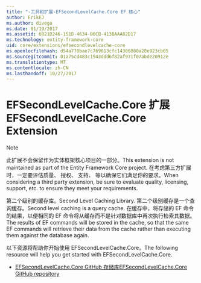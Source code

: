 ```yaml
---
title: "-工具和扩展-EFSecondLevelCache.Core EF 核心"
author: ErikEJ
ms.author: divega
ms.date: 01/19/2017
ms.assetid: 6021D246-151D-4634-B0CB-413BAAA82D17
ms.technology: entity-framework-core
uid: core/extensions/efsecondlevelcache-core
ms.openlocfilehash: d54a770bae7c769613cfc14306880a28e923cb05
ms.sourcegitcommit: 01a75cd483c1943ddd6f82af971f07abde20912e
ms.translationtype: MT
ms.contentlocale: zh-CN
ms.lasthandoff: 10/27/2017
---
```

# <a name="efsecondlevelcachecore-extension"></a><span data-ttu-id="54200-102">EFSecondLevelCache.Core 扩展</span><span class="sxs-lookup"><span data-stu-id="54200-102">EFSecondLevelCache.Core Extension</span></span>

> [!NOTE]  
> <span data-ttu-id="54200-103">此扩展不会保留作为实体框架核心项目的一部分。</span><span class="sxs-lookup"><span data-stu-id="54200-103">This extension is not maintained as part of the Entity Framework Core project.</span></span> <span data-ttu-id="54200-104">在考虑第三方扩展时，一定要评估质量、 授权、 支持、 等以确保它们满足你的要求。</span><span class="sxs-lookup"><span data-stu-id="54200-104">When considering a third party extension, be sure to evaluate quality, licensing, support, etc. to ensure they meet your requirements.</span></span>

<span data-ttu-id="54200-105">第二个级别的缓存库。</span><span class="sxs-lookup"><span data-stu-id="54200-105">Second Level Caching Library.</span></span> <span data-ttu-id="54200-106">第二个级别缓存是一个查询缓存。</span><span class="sxs-lookup"><span data-stu-id="54200-106">Second level caching is a query cache.</span></span> <span data-ttu-id="54200-107">在缓存中，将存储的 EF 命令的结果，以便相同的 EF 命令将从缓存而不是针对数据库中再次执行检索其数据。</span><span class="sxs-lookup"><span data-stu-id="54200-107">The results of EF commands will be stored in the cache, so that the same EF commands will retrieve their data from the cache rather than executing them against the database again.</span></span>

<span data-ttu-id="54200-108">以下资源将帮助你开始使用 EFSecondLevelCache.Core。</span><span class="sxs-lookup"><span data-stu-id="54200-108">The following resource will help you get started with EFSecondLevelCache.Core.</span></span>
* [<span data-ttu-id="54200-109">EFSecondLevelCache.Core GitHub 存储库</span><span class="sxs-lookup"><span data-stu-id="54200-109">EFSecondLevelCache.Core GitHub repository</span></span>](https://github.com/VahidN/EFSecondLevelCache.Core/)
